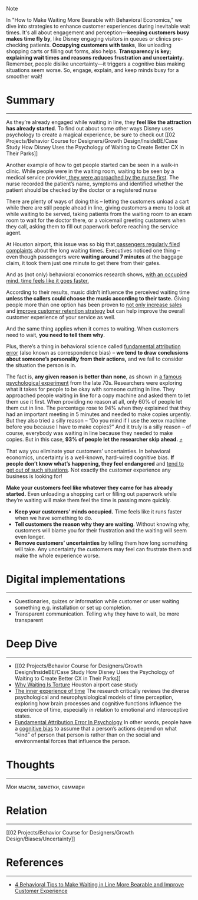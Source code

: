 > [!note]
> In "How to Make Waiting More Bearable with Behavioral Economics," we dive into strategies to enhance customer experiences during inevitable wait times. It's all about engagement and perception—**keeping customers busy makes time fly by**, like Disney engaging visitors in queues or clinics pre-checking patients. **Occupying customers with tasks**, like unloading shopping carts or filling out forms, also helps. **Transparency is key; explaining wait times and reasons reduces frustration and uncertainty.** Remember, people dislike uncertainty—it triggers a cognitive bias making situations seem worse. So, engage, explain, and keep minds busy for a smoother wait!


# Summary
---
As they’re already engaged while waiting in line, they **feel like the attraction has already started**. To find out about some other ways Disney uses psychology to create a magical experience, be sure to check out [[02 Projects/Behavior Course for Designers/Growth Design/InsideBE/Case Study How Disney Uses the Psychology of Waiting to Create Better CX in Their Parks]]

Another example of how to get people started can be seen in a walk-in clinic. While people were in the waiting room, waiting to be seen by a medical service provider,[ they were approached by the nurse first](https://citeseerx.ist.psu.edu/viewdoc/download?doi=10.1.1.487.3938&rep=rep1&type=pdf). The nurse recorded the patient’s name, symptoms and identified whether the patient should be checked by the doctor or a registered nurse

There are plenty of ways of doing this – letting the customers unload a cart while there are still people ahead in line, giving customers a menu to look at while waiting to be served, taking patients from the waiting room to an exam room to wait for the doctor there, or a voicemail greeting customers when they call, asking them to fill out paperwork before reaching the service agent.

At Houston airport, this issue was so big that[ passengers regularly filed complaints](https://www.nytimes.com/2012/08/19/opinion/sunday/why-waiting-in-line-is-torture.html) about the long waiting times. Executives noticed one thing – even though passengers were **waiting around 7 minutes** at the baggage claim, it took them just one minute to get there from their gates. 

And as (not only) behavioral economics research shows, [with an occupied mind, time feels like it goes faster.](https://www.ncbi.nlm.nih.gov/pmc/articles/PMC2685813/)

According to their results, music didn’t influence the perceived waiting time **unless the callers could choose the music according to their taste.** Giving people more than one option has been proven to [not only increase sales ](http://web.missouri.edu/~segerti/capstone/SingleOptionAversion.pdf)and [improve customer retention strategy](https://insidebe.com/articles/tips-to-increase-customer-retention-part-1/) but can help improve the overall customer experience of your service as well.

And the same thing applies when it comes to waiting. When customers need to wait, **you need to tell them why**.

Plus, there’s a thing in behavioral science called [fundamental attribution error](https://www.simplypsychology.org/fundamental-attribution.html) (also known as correspondence bias) – **we tend to draw conclusions about someone’s personality from their actions,** and we fail to consider the situation the person is in. 

The fact is, **any given reason is better than none**, as shown in [a famous psychological experiment](https://psycnet.apa.org/record/1979-23568-001) from the late 70s. Researchers were exploring what it takes for people to be okay with someone cutting in line. They approached people waiting in line for a copy machine and asked them to let them use it first. 
 When providing no reason at all, only 60% of people let them cut in line. The percentage rose to 94% when they explained that they had an important meeting in 5 minutes and needed to make copies urgently. 
But they also tried a silly reason – “Do you mind if I use the xerox machine before you because I have to make copies?” And it truly is a silly reason – of course, everybody was waiting in line because they needed to make copies. But in this case, **93% of people let the researcher skip ahead.** [⤴️](https://omnivore.app/me/https-insidebe-com-articles-make-waiting-more-bearable-18d309a05d4#ef793a42-088d-474d-99b0-7acff82164b0)  

That way you eliminate your customers’ uncertainties. In behavioral economics, uncertainty is a well-known, hard-wired cognitive bias. **If people don’t know what’s happening, they feel endangered** and [tend to get out of such situations](https://www.behavioraleconomics.com/resources/mini-encyclopedia-of-be/ambiguity-uncertainty-aversion/). Not exactly the customer experience any business is looking for!

**Make your customers feel like whatever they came for has already started.** Even unloading a shopping cart or filling out paperwork while they’re waiting will make them feel the time is passing more quickly.
* **Keep your customers’ minds occupied.** Time feels like it runs faster when we have something to do.
* **Tell customers the reason why they are waiting**. Without knowing why, customers will blame you for their frustration and the waiting will seem even longer.
* **Remove customers’ uncertainties** by telling them how long something will take. Any uncertainty the customers may feel can frustrate them and make the whole experience worse.

# Digital implementations
---
- Questionaries, quizes or information while customer or user waiting something e.g. installation or set up completion.
- Transparent communication. Telling why they have to wait, be more transparent 

# Deep Dive
---
- [[02 Projects/Behavior Course for Designers/Growth Design/InsideBE/Case Study How Disney Uses the Psychology of Waiting to Create Better CX in Their Parks]]
- [Why Waiting Is Torture](https://www.nytimes.com/2012/08/19/opinion/sunday/why-waiting-in-line-is-torture.html) Houston airport case study
- [The inner experience of time](https://www.ncbi.nlm.nih.gov/pmc/articles/PMC2685813/) The research critically reviews the diverse psychological and neurophysiological models of time perception, exploring how brain processes and cognitive functions influence the experience of time, especially in relation to emotional and interoceptive states.
- [Fundamental Attribution Error In Psychology](https://www.simplypsychology.org/fundamental-attribution.html) In other words, people have a [cognitive bias](https://www.simplypsychology.org/cognitive-bias.html) to assume that a person’s actions depend on what “kind” of person that person is rather than on the social and environmental forces that influence the person.



# Thoughts
---
Мои мысли, заметки, саммари


# Relation 
---
[[02 Projects/Behavior Course for Designers/Growth Design/Biases/Uncertainty]] 

# References
---
- [4 Behavioral Tips to Make Waiting in Line More Bearable and Improve Customer Experience](https://insidebe.com/articles/make-waiting-more-bearable/)
